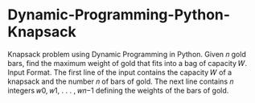 # Dynamic-Programming-Python-Knapsack
Knapsack problem using Dynamic Programming in Python. Given 𝑛 gold bars, find the maximum weight of gold that fits into a bag of capacity 𝑊. Input Format. The first line of the input contains the capacity 𝑊 of a knapsack and the number 𝑛 of bars of gold. The next line contains 𝑛 integers 𝑤0, 𝑤1, . . . , 𝑤𝑛−1 defining the weights of the bars of gold.
